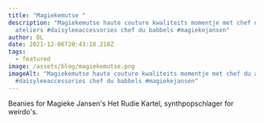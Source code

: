 ```yaml
---
title: "Magiekemutse "
description: "Magiekemutse haute couture kwaliteits momentje met chef du
  ateliers #daisyleeaccessories chef du babbels #magiekejansen"
author: DL
date: 2021-12-06T20:43:18.218Z
tags:
  - featured
image: /assets/blog/magiekemutse.png
imageAlt: "Magiekemutse haute couture kwaliteits momentje met chef du ateliers
  #daisyleeaccessories chef du babbels #magiekejansen"
---
```

Beanies for Magieke Jansen's Het Rudie Kartel, synthpopschlager for weirdo's.